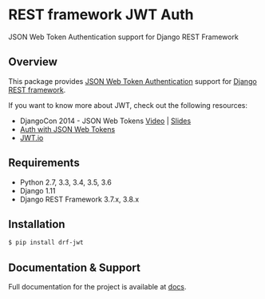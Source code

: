# REST framework JWT Auth

JSON Web Token Authentication support for Django REST Framework

## Overview

This package provides [JSON Web Token Authentication][jwt-auth-spec] support 
for [Django REST framework][drf].

If you want to know more about JWT, check out the following resources:

 - DjangoCon 2014 - JSON Web Tokens [Video][jwt-video] | [Slides][jwt-slides]
 - [Auth with JSON Web Tokens][auth-jwt]
 - [JWT.io][jwt-io]

## Requirements

-  Python 2.7, 3.3, 3.4, 3.5, 3.6
-  Django 1.11
-  Django REST Framework 3.7.x, 3.8.x

## Installation

```bash
$ pip install drf-jwt
```

## Documentation & Support

Full documentation for the project is available at [docs][docs].

[jwt-auth-spec]: http://tools.ietf.org/html/draft-ietf-oauth-json-web-token
[drf]: http://django-rest-framework.org/
[jwt-video]: https://www.youtube.com/watch?v=825hodQ61bg
[jwt-slides]: https://speakerdeck.com/jpadilla/djangocon-json-web-tokens
[auth-jwt]: http://jpadilla.com/post/73791304724/auth-with-json-web-tokens
[jwt-io]: http://jwt.io/
[docs]: http://styria-digital.github.io/django-rest-framework-jwt
